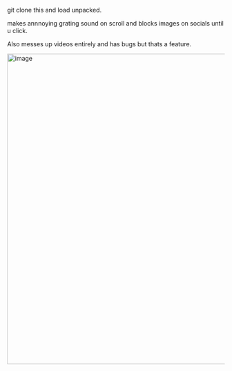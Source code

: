 git clone this and load unpacked.

makes annnoying grating sound on scroll and blocks images on socials until u click.

Also messes up videos entirely and has bugs but thats a feature.

<img width="553" height="719" alt="image" src="https://github.com/user-attachments/assets/743b7db2-1c0f-473d-b74c-ec3800f8ba5e" />
